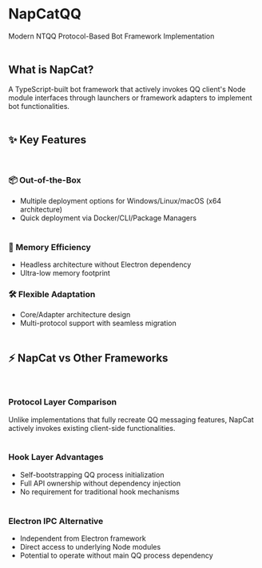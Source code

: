 # NapCatQQ  
Modern NTQQ Protocol-Based Bot Framework Implementation  
﻿
## What is NapCat?  
A TypeScript-built bot framework that actively invokes QQ client's Node module interfaces through launchers or framework adapters to implement bot functionalities.  
﻿
## ✨ Key Features  
﻿
### 📦 Out-of-the-Box  
- Multiple deployment options for Windows/Linux/macOS (x64 architecture)  
- Quick deployment via Docker/CLI/Package Managers  
﻿
### 💖 Memory Efficiency  
- Headless architecture without Electron dependency  
- Ultra-low memory footprint
﻿
### 🛠️ Flexible Adaptation  
- Core/Adapter architecture design  
- Multi-protocol support with seamless migration  
﻿
## ⚡ NapCat vs Other Frameworks  
﻿
### Protocol Layer Comparison  
Unlike implementations that fully recreate QQ messaging features, NapCat actively invokes existing client-side functionalities.  
﻿
### Hook Layer Advantages  
- Self-bootstrapping QQ process initialization  
- Full API ownership without dependency injection  
- No requirement for traditional hook mechanisms  
﻿
### Electron IPC Alternative  
- Independent from Electron framework  
- Direct access to underlying Node modules  
- Potential to operate without main QQ process dependency  
﻿
﻿
